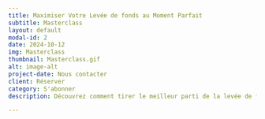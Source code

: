 ```yaml
---
title: Maximiser Votre Levée de fonds au Moment Parfait
subtitle: Masterclass
layout: default
modal-id: 2
date: 2024-10-12
img: Masterclass
thumbnail: Masterclass.gif
alt: image-alt
project-date: Nous contacter
client: Réserver
category: S'abonner
description: Découvrez comment tirer le meilleur parti de la levée de fonds de votre entreprise grâce à cette masterclass. Apprenez à identifier les signaux qui indiquent que votre entreprise est prête à passer à la prochaine étape et à négocier un accord gagnant-gagnant.

---
```

